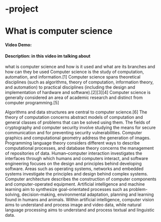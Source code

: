 # -project
# What is computer science
#### Video Demo:

#### Description: in this video im talking about
what is computer science and how is it used and 
what are its branches and how can they be used
Computer science is the study of computation, automation, and information.[1] Computer science spans theoretical disciplines (such as algorithms, theory of computation, information theory, and automation) to practical disciplines (including the design and implementation of hardware and software).[2][3][4] Computer science is generally considered an area of academic research and distinct from computer programming.[5]

Algorithms and data structures are central to computer science.[6] The theory of computation concerns abstract models of computation and general classes of problems that can be solved using them. The fields of cryptography and computer security involve studying the means for secure communication and for preventing security vulnerabilities. Computer graphics and computational geometry address the generation of images. Programming language theory considers different ways to describe computational processes, and database theory concerns the management of repositories of data. Human–computer interaction investigates the interfaces through which humans and computers interact, and software engineering focuses on the design and principles behind developing software. Areas such as operating systems, networks and embedded systems investigate the principles and design behind complex systems. Computer architecture describes the construction of computer components and computer-operated equipment. Artificial intelligence and machine learning aim to synthesize goal-orientated processes such as problem-solving, decision-making, environmental adaptation, planning and learning found in humans and animals. Within artificial intelligence, computer vision aims to understand and process image and video data, while natural language processing aims to understand and process textual and linguistic data.
